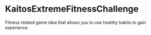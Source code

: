 # KaitosExtremeFitnessChallenge
 Fitness related game idea that allows you to use healthy habits to gain experience.

